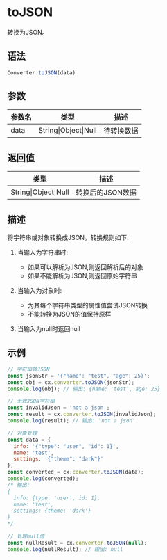 # toJSON

转换为JSON。

## 语法

```javascript
Converter.toJSON(data)
```

## 参数

| 参数名 | 类型 | 描述 |
|--------|------|------|
| data | String\|Object\|Null | 待转换数据 |

## 返回值

| 类型 | 描述 |
|------|------|
| String\|Object\|Null | 转换后的JSON数据 |

## 描述

将字符串或对象转换成JSON。转换规则如下:

1. 当输入为字符串时:
   - 如果可以解析为JSON,则返回解析后的对象
   - 如果不能解析为JSON,则返回原始字符串

2. 当输入为对象时:
   - 为其每个字符串类型的属性值尝试JSON转换
   - 不能转换为JSON的值保持原样

3. 当输入为null时返回null

## 示例

```javascript
// 字符串转JSON
const jsonStr = '{"name": "test", "age": 25}';
const obj = cx.converter.toJSON(jsonStr);
console.log(obj); // 输出: {name: 'test', age: 25}

// 无效JSON字符串
const invalidJson = 'not a json';
const result = cx.converter.toJSON(invalidJson);
console.log(result); // 输出: 'not a json'

// 对象处理
const data = {
  info: '{"type": "user", "id": 1}',
  name: 'test',
  settings: '{"theme": "dark"}'
};
const converted = cx.converter.toJSON(data);
console.log(converted);
/* 输出:
{
  info: {type: 'user', id: 1},
  name: 'test',
  settings: {theme: 'dark'}
}
*/

// 处理null值
const nullResult = cx.converter.toJSON(null);
console.log(nullResult); // 输出: null
``` 